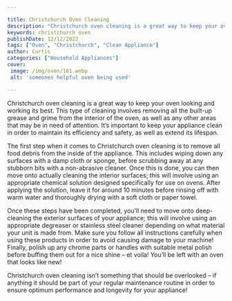 ```yaml
---

title: Christchurch Oven Cleaning
description: "Christchurch oven cleaning is a great way to keep your oven looking and working its best. This type of cleaning involves removing ...keep going and find out"
keywords: christchurch oven
publishDate: 12/12/2022
tags: ["Oven", "Christchurch", "Clean Appliance"]
author: Curtis
categories: ["Household Appliances"]
cover: 
 image: /img/oven/161.webp
 alt: 'someones helpful oven being used'

---
```


Christchurch oven cleaning is a great way to keep your oven looking and working its best. This type of cleaning involves removing all the built-up grease and grime from the interior of the oven, as well as any other areas that may be in need of attention. It’s important to keep your appliance clean in order to maintain its efficiency and safety, as well as extend its lifespan.

The first step when it comes to Christchurch oven cleaning is to remove all food debris from the inside of the appliance. This includes wiping down any surfaces with a damp cloth or sponge, before scrubbing away at any stubborn bits with a non-abrasive cleaner. Once this is done, you can then move onto actually cleaning the interior surfaces; this will involve using an appropriate chemical solution designed specifically for use on ovens. After applying the solution, leave it for around 10 minutes before rinsing off with warm water and thoroughly drying with a soft cloth or paper towel.

Once these steps have been completed, you’ll need to move onto deep-cleaning the exterior surfaces of your appliance; this will involve using an appropriate degreaser or stainless steel cleaner depending on what material your unit is made from. Make sure you follow all instructions carefully when using these products in order to avoid causing damage to your machine! Finally, polish up any chrome parts or handles with suitable metal polish before buffing them out for a nice shine – et voila! You’ll be left with an oven that looks like new! 

Christchurch oven cleaning isn’t something that should be overlooked – if anything it should be part of your regular maintenance routine in order to ensure optimum performance and longevity for your appliance!
